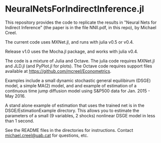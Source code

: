 # NeuralNetsForIndirectInference.jl

This repository provides the code to replicate the results in "Neural Nets for Indirect Inference" (the paper is in the file NNII.pdf, in this repo), by Michael Creel.

The current code uses MXNet.jl, and runs with julia v0.5 or v0.4.

Release v1.0 uses the Mocha.jl package, and works with julia v0.4.

The code is a mixture of Julia and Octave. The julia code requires MXNet.jl and JLD.jl (and PyPlot.jl for plots). The Octave code requires support files available at https://github.com/mcreel/Econometrics.

Examples include a small dynamic stochastic general equilibirum (DSGE) model, a simple MA(2) model, and and example of estimation of a continuous time jump diffusion model using S&P500 data for Jan. 2015 - May 2016.

A stand alone example of estimation that uses the trained net is in the DSGE/EstimationExample directory. This allows you to estimate the parameters of a small (9 variables, 2 shocks) nonlinear DSGE model in less than 1 second. 

See the README files in the directories for instructions. Contact michael.creel@uab.cat for questions, etc.
